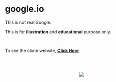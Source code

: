 # google.io

<p>This is not real Google.</p>
<p>This is for <b>illustration</b> and <b>educational</b> purpose only.</p>
<br>
<p>To see the clone website, <b><a href='http://google-clone-made-by-arkya.infinityfreeapp.com/'>Click Here</a><b></p>
 <br><br>
<p align="center"><img src="https://www.google.com/images/branding/googlelogo/1x/googlelogo_color_272x92dp.png"/></p>
